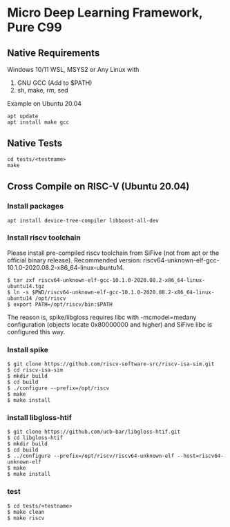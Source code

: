 # Micro Deep Learning Framework, Pure C99

## Native Requirements

Windows 10/11 WSL, MSYS2 or Any Linux with

1. GNU GCC (Add to $PATH)
2. sh, make, rm, sed

Example on Ubuntu 20.04

    apt update
    apt install make gcc

## Native Tests

    cd tests/<testname>
    make

## Cross Compile on RISC-V (Ubuntu 20.04)

### Install packages
    
    apt install device-tree-compiler libboost-all-dev

### Install riscv toolchain

Please install pre-compiled riscv toolchain from SiFive (not from apt or the official binary release). Recommended version: riscv64-unknown-elf-gcc-10.1.0-2020.08.2-x86_64-linux-ubuntu14.

    $ tar zxf riscv64-unknown-elf-gcc-10.1.0-2020.08.2-x86_64-linux-ubuntu14.tgz
    $ ln -s $PWD/riscv64-unknown-elf-gcc-10.1.0-2020.08.2-x86_64-linux-ubuntu14 /opt/riscv
    $ export PATH=/opt/riscv/bin:$PATH

The reason is, spike/libgloss requires libc with -mcmodel=medany configuration (objects locate 0x80000000 and higher) and SiFive libc is configured this way.


### Install spike

    $ git clone https://github.com/riscv-software-src/riscv-isa-sim.git
    $ cd riscv-isa-sim
    $ mkdir build
    $ cd build
    $ ./configure --prefix=/opt/riscv
    $ make
    $ make install

### install libgloss-htif

    $ git clone https://github.com/ucb-bar/libgloss-htif.git
    $ cd libgloss-htif
    $ mkdir build
    $ cd build
    $ ../configure --prefix=/opt/riscv/riscv64-unknown-elf --host=riscv64-unknown-elf
    $ make
    $ make install

### test

    $ cd tests/<testname>
    $ make clean
    $ make riscv






